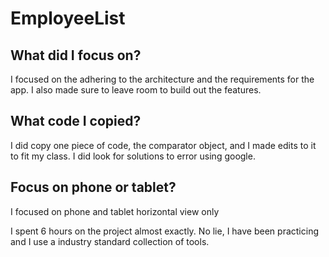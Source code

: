 # EmployeeList

## What did I focus on?
I focused on the adhering to the architecture and the requirements for the app. I also made sure to leave room to build out the features.

## What code I copied?
I did copy one piece of code, the comparator object, and I made edits to it to fit my class. I did look for solutions to error using google.

## Focus on phone or tablet?
I focused on phone and tablet horizontal view only

I spent 6 hours on the project almost exactly. No lie, I have been practicing and I use a industry standard collection of tools.
